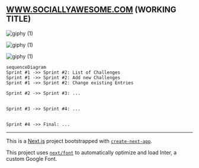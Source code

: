 
## [WWW.SOCIALLYAWESOME.COM](https://capstone-project-git-list-of-challenges-salaos.vercel.app/challenges) (WORKING TITLE)



![giphy (1)](https://user-images.githubusercontent.com/123561210/228354407-79bec219-e50c-4922-b9a6-bdaa7d0d2ed5.gif)

![giphy (1)](https://user-images.githubusercontent.com/123561210/228354407-79bec219-e50c-4922-b9a6-bdaa7d0d2ed5.gif)

![giphy (1)](https://user-images.githubusercontent.com/123561210/228354407-79bec219-e50c-4922-b9a6-bdaa7d0d2ed5.gif)




```mermaid
sequenceDiagram
Sprint #1 ->> Sprint #2: List of Challenges
Sprint #1 ->> Sprint #2: Add new Challenges
Sprint #1 ->> Sprint #2: Change existing Entries

Sprint #2 ->> Sprint #3: ...


Sprint #3 ->> Sprint #4: ...


Sprint #4 ->> Final: ...
```


---

This is a [Next.js](https://nextjs.org/) project bootstrapped with [`create-next-app`](https://github.com/vercel/next.js/tree/canary/packages/create-next-app).

This project uses [`next/font`](https://nextjs.org/docs/basic-features/font-optimization) to automatically optimize and load Inter, a custom Google Font.


